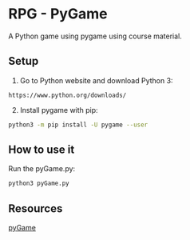 # RPG - PyGame

A Python game using pygame using course material.

## Setup

1. Go to Python website and download Python 3:
```text
https://www.python.org/downloads/
```

2. Install pygame with pip:
```bash
python3 -m pip install -U pygame --user
```
## How to use it

Run the pyGame.py:
```bash
python3 pyGame.py
```

## Resources
[pyGame](https://www.pygame.org/news)
